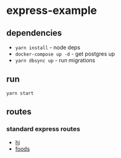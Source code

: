 # express-example

## dependencies

- `yarn install` - node deps
- `docker-compose up -d` - get postgres up
- `yarn dbsync up` - run migrations

## run

`yarn start`

## routes

### standard express routes

- [hi](http://localhost:3001/hi)
- [foods](http://localhost:3001/foods)
